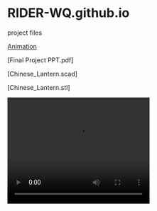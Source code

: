 # RIDER-WQ.github.io
project files

[Animation](https://jack10079.github.io)

[Final Project PPT.pdf]

[Chinese_Lantern.scad]


[Chinese_Lantern.stl]

<video width="320" height="240" autoplay>
  <source src="model.mp4" type="video/mp4">
  <source src="model.ogg" type="video/ogg">
Your browser does not support the video tag.
</video>
